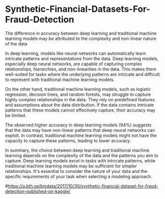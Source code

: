 # Synthetic-Financial-Datasets-For-Fraud-Detection

The difference in accuracy between deep learning and traditional machine learning models may be attributed to the complexity and non-linear nature of the data

In deep learning, models like neural networks can automatically learn intricate patterns and representations from the data. Deep learning models, especially deep neural networks, are capable of capturing complex relationships, hierarchies, and non-linearities in the data. This makes them well-suited for tasks where the underlying patterns are intricate and difficult to represent with traditional machine learning models.

On the other hand, traditional machine learning models, such as logistic regression, decision trees, and random forests, may struggle to capture highly complex relationships in the data. They rely on predefined features and assumptions about the data distribution. If the data contains intricate patterns that these models cannot effectively capture, their accuracy may be limited.

The observed higher accuracy in deep learning models (94%) suggests that the data may have non-linear patterns that deep neural networks can exploit. In contrast, traditional machine learning models might not have the capacity to capture these patterns, leading to lower accuracy.

In summary, the choice between deep learning and traditional machine learning depends on the complexity of the data and the patterns you aim to capture. Deep learning models excel in tasks with intricate patterns, while traditional machine learning models may be sufficient for simpler relationships. It's essential to consider the nature of your data and the specific requirements of your task when selecting a modeling approach.


#https://a.bth.se/bigdata/2017/10/30/synthetic-financial-dataset-for-fraud-detection-published-on-kaggle/

